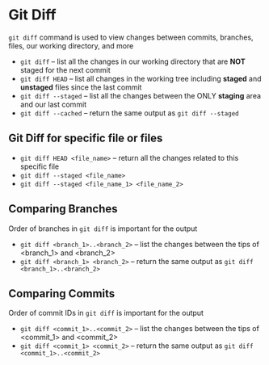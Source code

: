 # Git Diff

`git diff` command is used to view changes between commits, branches, files, our working directory, and more

- `git diff` – list all the changes in our working directory that are **NOT** staged for the next commit
- `git diff HEAD` – list all changes in the working tree including **staged** and **unstaged** files since the last commit
- `git diff --staged` – list all the changes between the ONLY **staging** area and our last commit
- `git diff --cached` – return the same output as `git diff --staged`

## Git Diff for specific file or files

- `git diff HEAD <file_name>` – return all the changes related to this specific file
- `git diff --staged <file_name>`
- `git diff --staged <file_name_1> <file_name_2>`

## Comparing Branches

Order of branches in `git diff` is important for the output

- `git diff <branch_1>..<branch_2>` – list the changes between the tips of <branch_1> and <branch_2>
- `git diff <branch_1> <branch_2>` – return the same output as `git diff <branch_1>..<branch_2>`

## Comparing Commits

Order of commit IDs in `git diff` is important for the output

- `git diff <commit_1>..<commit_2>` – list the changes between the tips of <commit_1> and <commit_2>
- `git diff <commit_1> <commit_2>` – return the same output as `git diff <commit_1>..<commit_2>`
